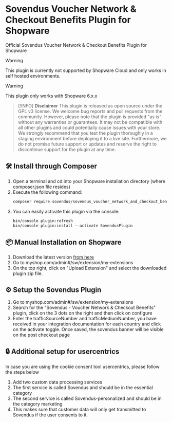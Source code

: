 # Sovendus Voucher Network & Checkout Benefits Plugin for Shopware

Official Sovendus Voucher Network & Checkout Benefits Plugin for Shopware

> [!WARNING]
> This plugin is currently not supported by Shopware Cloud and only works in self hosted environments.

> [!WARNING]
> This plugin only works with Shopware 6.x.x

> [!INFO]
> **Disclaimer**
> This plugin is released as open source under the GPL v3 license. We welcome bug reports and pull requests from the community. However, please note that the plugin is provided "as is" without any warranties or guarantees. It may not be compatible with all other plugins and could potentially cause issues with your store. We strongly recommend that you test the plugin thoroughly in a staging environment before deploying it to a live site. Furthermore, we do not promise future support or updates and reserve the right to discontinue support for the plugin at any time.

## 🛠️ Install through Composer

1. Open a terminal and cd into your Shopware installation directory (where composer.json file resides)
2. Execute the following command:
   ```bash
   composer require sovendus/sovendus_voucher_network_and_checkout_benefits
   ```
3. You can easily activate this plugin via the console:
    ``` bash
    bin/console plugin:refresh
    bin/console plugin:install –-activate SovendusPlugin
    ```

## 📦 Manual Installation on Shopware

1. Download the latest version [from here](https://github.com/Sovendus-GmbH/Sovendus-Shopware-Voucher-Network-and-Checkout-Benefits-Plugin/releases/)
2. Go to myshop.com/admin#/sw/extension/my-extensions
3. On the top right, click on "Upload Extension" and select the downloaded plugin zip file.

## ⚙️ Setup the Sovendus Plugin

1. Go to myshop.com/admin#/sw/extension/my-extensions
2. Search for the "Sovendus - Voucher Network & Checkout Benefits" plugin, click on the 3 dots on the right and then click on configure
3. Enter the trafficSourceNumber and trafficMediumNumber, you have received in your integration documentation for each country and click on the activate toggle. Once saved, the sovendus banner will be visible on the post checkout page

## 🔒 Additional setup for usercentrics

In case you are using the cookie consent tool usercentrics, please follow the steps below

1. Add two custom data processing services
2. The first service is called Sovendus and should be in the essential category
3. The second service is called Sovendus-personalized and should be in the category marketing
4. This makes sure that customer data will only get transmitted to Sovendus if the user consents to it.
